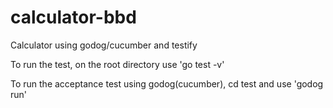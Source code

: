 # calculator-bbd
Calculator using godog/cucumber and testify

To run the test, on the root directory use 'go test -v' 

To run the acceptance test using godog(cucumber), cd test and use 'godog run'
